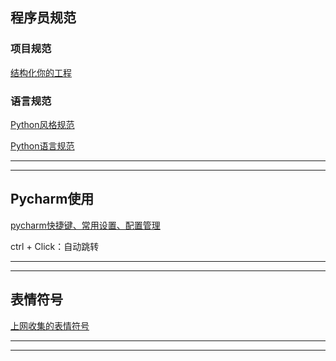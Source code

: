 
程序员规范
---

### 项目规范

[结构化你的工程](http://pythonguidecn.readthedocs.io/zh/latest/writing/structure.html)

### 语言规范

[Python风格规范](http://zh-google-styleguide.readthedocs.io/en/latest/google-python-styleguide/python_style_rules/)

[Python语言规范](http://zh-google-styleguide.readthedocs.io/en/latest/google-python-styleguide/python_language_rules/)

---

---

Pycharm使用
---

[pycharm快捷键、常用设置、配置管理](http://blog.csdn.net/pipisorry/article/details/39909057)

ctrl + Click：自动跳转

---

---

表情符号
---

[上网收集的表情符号]()

---

---
